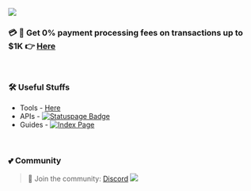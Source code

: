 <!-- Wave 
https://github.com/denvercoder1/readme-typing-svg -->
![](https://github.com/sachinsenal0x64/picx-images-hosting/raw/master/oddinpay.3uux19999v.webp)

### 💳 🛒 Get 0% payment processing fees on transactions up to $1K 👉  [Here](https://oddinpay.com/signup)

<br>

### 🛠️ Useful Stuffs

- Tools - [Here](https://github.com/sachinsenal0x64?tab=stars)
- APIs - [![Statuspage Badge](https://img.shields.io/badge/Server%20Status-315691?logo=statuspage&logoColor=fff&style=flat)](https://status.401658.xyz)
- Guides - [![Index Page](https://img.shields.io/badge/index%20page-pink?style=flat&logo=starship&logoColor=black)](https://index.401658.xyz)
</div>

<br>

### 💕 Community

> 🍻 Join the community:  <a href="https://discord.gg/EbfftZ5Dd4" alt="sachinsenal0x64">Discord</a>
> [![](https://cdn.statically.io/gh/sachinsenal0x64/picx-images-hosting@master/discord.72y8nlaw5mdc.webp)](https://discord.gg/EbfftZ5Dd4)



